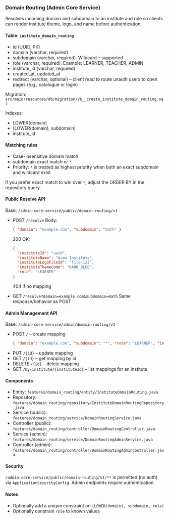 ### Domain Routing (Admin Core Service)

Resolves incoming domain and subdomain to an institute and role so clients can render institute theme, logo, and name before authentication.

#### Table: `institute_domain_routing`
- id (UUID, PK)
- domain (varchar, required)
- subdomain (varchar, required). Wildcard `*` supported
- role (varchar, required). Example: LEARNER, TEACHER, ADMIN
- institute_id (varchar, required)
- created_at, updated_at
- redirect (varchar, optional) – client read to route unauth users to open pages (e.g., catalogue or login)

Migration: `src/main/resources/db/migration/V6__create_institute_domain_routing.sql`

Indexes:
- LOWER(domain)
- (LOWER(domain), subdomain)
- institute_id

#### Matching rules
- Case-insensitive domain match
- subdomain exact match or `*`
- Priority: `*` is treated as highest priority when both an exact subdomain and wildcard exist

If you prefer exact match to win over `*`, adjust the ORDER BY in the repository query.

#### Public Resolve API
Base: `/admin-core-service/public/domain-routing/v1`

- POST `/resolve`
  Body:
  ```json
  { "domain": "example.com", "subdomain": "math" }
  ```
  200 OK:
  ```json
  {
    "instituteId": "uuid",
    "instituteName": "Acme Institute",
    "instituteLogoFileId": "file-123",
    "instituteThemeCode": "DARK_BLUE",
    "role": "LEARNER"
  }
  ```
  404 if no mapping

- GET `/resolve?domain=example.com&subdomain=math`
  Same response/behavior as POST

#### Admin Management API
Base: `/admin-core-service/admin/domain-routing/v1`

- POST `/` – create mapping
  ```json
  { "domain": "example.com", "subdomain": "*", "role": "LEARNER", "instituteId": "uuid", "redirect": "/catalogue" }
  ```
- PUT `/{id}` – update mapping
- GET `/{id}` – get mapping by id
- DELETE `/{id}` – delete mapping
- GET `/by-institute/{instituteId}` – list mappings for an institute

#### Components
- Entity: `features/domain_routing/entity/InstituteDomainRouting.java`
- Repository: `features/domain_routing/repository/InstituteDomainRoutingRepository.java`
- Service (public): `features/domain_routing/service/DomainRoutingService.java`
- Controller (public): `features/domain_routing/controller/DomainRoutingController.java`
- Service (admin): `features/domain_routing/service/DomainRoutingAdminService.java`
- Controller (admin): `features/domain_routing/controller/DomainRoutingAdminController.java`

#### Security
`/admin-core-service/public/domain-routing/v1/**` is permitted (no auth) via `ApplicationSecurityConfig`.
Admin endpoints require authentication.

#### Notes
- Optionally add a unique constraint on `(LOWER(domain), subdomain, role)`
- Optionally constrain `role` to known values


